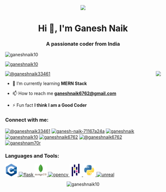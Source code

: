 
<div align="center">
  <img height="460" src="https://mir-s3-cdn-cf.behance.net/project_modules/fs/579fe1183178475.653aa8931b193.gif"  />
</div>
<h1 align="center">Hi 👋, I'm Ganesh Naik</h1>
<h3 align="center">A passionate coder from India</h3>

<p align="left"> <img src="https://komarev.com/ghpvc/?username=ganeshnaik10&label=Profile%20views&color=0e75b6&style=flat" alt="ganeshnaik10" /> </p>

<p align="left"> <a href="https://github.com/ryo-ma/github-profile-trophy"><img src="https://github-profile-trophy.vercel.app/?username=ganeshnaik10" alt="ganeshnaik10" /></a> </p>

<img align="right" height="350" src="https://i.pinimg.com/originals/18/a4/94/18a4949fc9c8067172d3b96e302e7097.gif"  />

<p align="left"> <a href="https://twitter.com/ganeshnaik33461" target="blank"><img src="https://img.shields.io/twitter/follow/ganeshnaik33461?logo=twitter&style=for-the-badge" alt="@ganeshnaik33461" /></a> </p>

- 🌱 I’m currently learning **MERN Stack**

- 📫 How to reach me **ganeshnaik6762@gmail.com**

- ⚡ Fun fact **I think I am a Good Coder**

<h3 align="left">Connect with me:</h3>
<p align="left">
<g align="center">


<a href="https://twitter.com/@ganeshnaik33461" target="blank"><img align="center" src="https://raw.githubusercontent.com/rahuldkjain/github-profile-readme-generator/master/src/images/icons/Social/twitter.svg" alt="@ganeshnaik33461" height="30" width="40" /></a>
<a href="https://linkedin.com/in/ganesh-naik-71167a24a" target="blank"><img align="center" src="https://raw.githubusercontent.com/rahuldkjain/github-profile-readme-generator/master/src/images/icons/Social/linked-in-alt.svg" alt="ganesh-naik-71167a24a" height="30" width="40" /></a>
<a href="https://stackoverflow.com/users/ganeshnaik" target="blank"><img align="center" src="https://raw.githubusercontent.com/rahuldkjain/github-profile-readme-generator/master/src/images/icons/Social/stack-overflow.svg" alt="ganeshnaik" height="30" width="40" /></a>
<a href="https://kaggle.com/ganeshnaik10" target="blank"><img align="center" src="https://raw.githubusercontent.com/rahuldkjain/github-profile-readme-generator/master/src/images/icons/Social/kaggle.svg" alt="ganeshnaik10" height="30" width="40" /></a>
<a href="https://www.hackerrank.com/ganeshnaik6762" target="blank"><img align="center" src="https://raw.githubusercontent.com/rahuldkjain/github-profile-readme-generator/master/src/images/icons/Social/hackerrank.svg" alt="ganeshnaik6762" height="30" width="40" /></a>
<a href="https://www.hackerearth.com/@ganeshnaik6762" target="blank"><img align="center" src="https://raw.githubusercontent.com/rahuldkjain/github-profile-readme-generator/master/src/images/icons/Social/hackerearth.svg" alt="@ganeshnaik6762" height="30" width="40" /></a>
<a href="https://auth.geeksforgeeks.org/user/ganeshnam70r" target="blank"><img align="center" src="https://raw.githubusercontent.com/rahuldkjain/github-profile-readme-generator/master/src/images/icons/Social/geeks-for-geeks.svg" alt="ganeshnam70r" height="30" width="40" /></a>
</p>



<h3 align="left">Languages and Tools:</h3>
<p align="left"> <a href="https://www.w3schools.com/cpp/" target="_blank" rel="noreferrer"> <img src="https://raw.githubusercontent.com/devicons/devicon/master/icons/cplusplus/cplusplus-original.svg" alt="cplusplus" width="40" height="40"/> </a> </a> <a href="https://flask.palletsprojects.com/" target="_blank" rel="noreferrer"> <img src="https://www.vectorlogo.zone/logos/pocoo_flask/pocoo_flask-icon.svg" alt="flask" width="40" height="40"/> </a> <a href="https://www.mongodb.com/" target="_blank" rel="noreferrer"> <img src="https://raw.githubusercontent.com/devicons/devicon/master/icons/mongodb/mongodb-original-wordmark.svg" alt="mongodb" width="40" height="40"/> </a> <a href="https://opencv.org/" target="_blank" rel="noreferrer"> <img src="https://www.vectorlogo.zone/logos/opencv/opencv-icon.svg" alt="opencv" width="40" height="40"/> </a> <a href="https://pandas.pydata.org/" target="_blank" rel="noreferrer"> <img src="https://raw.githubusercontent.com/devicons/devicon/2ae2a900d2f041da66e950e4d48052658d850630/icons/pandas/pandas-original.svg" alt="pandas" width="40" height="40"/> <a href="https://www.python.org" target="_blank" rel="noreferrer"> <img src="https://raw.githubusercontent.com/devicons/devicon/master/icons/python/python-original.svg" alt="python" width="40" height="40"/> </a> <a href="https://unrealengine.com/" target="_blank" rel="noreferrer"> <img src="https://raw.githubusercontent.com/kenangundogan/fontisto/036b7eca71aab1bef8e6a0518f7329f13ed62f6b/icons/svg/brand/unreal-engine.svg" alt="unreal" width="40" height="40"/> </a> </p>

<div style="text-align:center;">
    <img src="https://github-readme-streak-stats.herokuapp.com/?user=ganeshnaik10&" alt="ganeshnaik10" />
</div>
